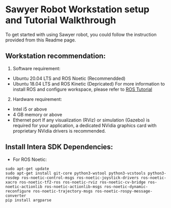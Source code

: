 # Sawyer Robot Workstation setup and Tutorial Walkthrough
To get started with using Sawyer robot, you could follow the instruction provided from this Readme page.  

## Workstation recommendation:
1. Software requirement:
* Ubuntu 20.04 LTS and ROS Noetic (Recommendded)
* Ubuntu 18.04 LTS and ROS Kinetic (Depricated)
For more information to install ROS and configure workspace, please refer to [ROS Tutorial](http://wiki.ros.org/ROS/Tutorials)

2. Hardware requirement:
* Intel i5 or above
* 4 GB memory or above
* Ethernet port
If any visualization (RViz) or simulation (Gazebo) is required for your application, a dedicated NVidia graphics card with proprietary NVidia drivers is recommended.

## Install Intera SDK Dependencies:
* For ROS Noetic:
```Shell
sudo apt-get update 
sudo apt-get install git-core python3-wstool python3-vcstools python3-rosdep ros-noetic-control-msgs ros-noetic-joystick-drivers ros-noetic-xacro ros-noetic-tf2-ros ros-noetic-rviz ros-noetic-cv-bridge ros-noetic-actionlib ros-noetic-actionlib-msgs ros-noetic-dynamic-reconfigure ros-noetic-trajectory-msgs ros-noetic-rospy-message-converter 
pip install argparse 
```


